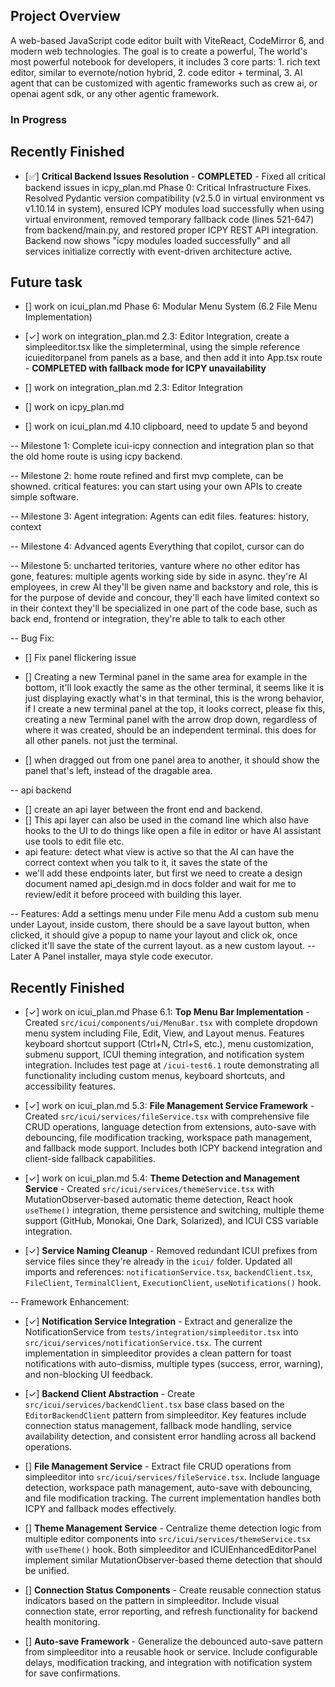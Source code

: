 ## Project Overview
A web-based JavaScript code editor built with ViteReact, CodeMirror 6, and modern web technologies. The goal is to create a powerful, The world's most powerful notebook for developers, it includes 3 core parts: 1. rich text editor, similar to evernote/notion hybrid, 2. code editor + terminal, 3. AI agent that can be customized with agentic frameworks such as crew ai, or openai agent sdk, or any other agentic framework.

### In Progress

## Recently Finished
- [✅] **Critical Backend Issues Resolution** - **COMPLETED** - Fixed all critical backend issues in icpy_plan.md Phase 0: Critical Infrastructure Fixes. Resolved Pydantic version compatibility (v2.5.0 in virtual environment vs v1.10.14 in system), ensured ICPY modules load successfully when using virtual environment, removed temporary fallback code (lines 521-647) from backend/main.py, and restored proper ICPY REST API integration. Backend now shows "icpy modules loaded successfully" and all services initialize correctly with event-driven architecture active.

## Future task
- [] work on icui_plan.md Phase 6: Modular Menu System (6.2 File Menu Implementation)

- [✓] work on integration_plan.md 2.3: Editor Integration, create a simpleeditor.tsx like the simpleterminal, using the simple reference icuieditorpanel from panels as a base, and then add it into App.tsx route - **COMPLETED with fallback mode for ICPY unavailability**

- [] work on integration_plan.md 2.3: Editor Integration
- [] work on icpy_plan.md 
- [] work on icui_plan.md 4.10 clipboard, need to update 5 and beyond

-- Milestone 1:
Complete icui-icpy connection and integration plan so that the old home route is using icpy backend.

-- Milestone 2:
home route refined and first mvp complete, can be showned.
critical features:
you can start using your own APIs to create simple software.

-- Milestone 3:
Agent integration:
Agents can edit files.
features: history, context

-- Milestone 4:
Advanced agents
Everything that copilot, cursor can do

-- Milestone 5:
uncharted teritories, vanture where no other editor has gone, features:
multiple agents working side by side in async. they're AI employees, in crew AI they'll be given name and backstory and role, this is for the purpose of devide and concour, they'll each have limited context so in their context they'll be specialized in one part of the code base, such as back end, frontend or integration, they're able to talk to each other


-- Bug Fix:
- [] Fix panel flickering issue
- [] Creating a new Terminal panel in the same area for example in the bottom, it'll look exactly the same as the other terminal, it seems like it is just displaying exactly what's in that terminal, this is the wrong behavior, if I create a new terminal panel at the top, it looks correct, please fix this, creating a new Terminal panel with the arrow drop down, regardless of where it was created, should be an independent terminal. this does for all other panels. not just the terminal.

- [] when dragged out from one panel area to another, it should show the panel that's left, instead of the dragable area.

-- api backend
- [] create an api layer between the front end and backend.
- [] This api layer can also be used in the comand line which also have hooks to the UI to do things like open a file in editor or have AI assistant use tools to edit file etc.
- api feature: detect what view is active so that the AI can have the correct context when you talk to it, it saves the state of the
- we'll add these endpoints later, but first we need to create a design document named api_design.md in docs folder and wait for me to review/edit it before proceed with building this layer.

-- Features:
Add a settings menu under File menu
Add a custom sub menu under Layout, inside custom, there should be a save layout button, when clicked, it should give a popup to name your layout and click ok, once clicked it'll save the state of the current layout. as a new custom layout.
-- Later
A Panel installer,
maya style code executor.

## Recently Finished
- [✓] work on icui_plan.md Phase 6.1: **Top Menu Bar Implementation** - Created `src/icui/components/ui/MenuBar.tsx` with complete dropdown menu system including File, Edit, View, and Layout menus. Features keyboard shortcut support (Ctrl+N, Ctrl+S, etc.), menu customization, submenu support, ICUI theming integration, and notification system integration. Includes test page at `/icui-test6.1` route demonstrating all functionality including custom menus, keyboard shortcuts, and accessibility features.

- [✓] work on icui_plan.md 5.3: **File Management Service Framework** - Created `src/icui/services/fileService.tsx` with comprehensive file CRUD operations, language detection from extensions, auto-save with debouncing, file modification tracking, workspace path management, and fallback mode support. Includes both ICPY backend integration and client-side fallback capabilities.

- [✓] work on icui_plan.md 5.4: **Theme Detection and Management Service** - Created `src/icui/services/themeService.tsx` with MutationObserver-based automatic theme detection, React hook `useTheme()` integration, theme persistence and switching, multiple theme support (GitHub, Monokai, One Dark, Solarized), and ICUI CSS variable integration.

- [✓] **Service Naming Cleanup** - Removed redundant ICUI prefixes from service files since they're already in the `icui/` folder. Updated all imports and references: `notificationService.tsx`, `backendClient.tsx`, `FileClient`, `TerminalClient`, `ExecutionClient`, `useNotifications()` hook.

-- Framework Enhancement:
- [✓] **Notification Service Integration** - Extract and generalize the NotificationService from `tests/integration/simpleeditor.tsx` into `src/icui/services/notificationService.tsx`. The current implementation in simpleeditor provides a clean pattern for toast notifications with auto-dismiss, multiple types (success, error, warning), and non-blocking UI feedback.

- [✓] **Backend Client Abstraction** - Create `src/icui/services/backendClient.tsx` base class based on the `EditorBackendClient` pattern from simpleeditor. Key features include connection status management, fallback mode handling, service availability detection, and consistent error handling across all backend operations.

- [] **File Management Service** - Extract file CRUD operations from simpleeditor into `src/icui/services/fileService.tsx`. Include language detection, workspace path management, auto-save with debouncing, and file modification tracking. The current implementation handles both ICPY and fallback modes effectively.

- [] **Theme Management Service** - Centralize theme detection logic from multiple editor components into `src/icui/services/themeService.tsx` with `useTheme()` hook. Both simpleeditor and ICUIEnhancedEditorPanel implement similar MutationObserver-based theme detection that should be unified.

- [] **Connection Status Components** - Create reusable connection status indicators based on the pattern in simpleeditor. Include visual connection state, error reporting, and refresh functionality for backend health monitoring.

- [] **Auto-save Framework** - Generalize the debounced auto-save pattern from simpleeditor into a reusable hook or service. Include configurable delays, modification tracking, and integration with notification system for save confirmations.



